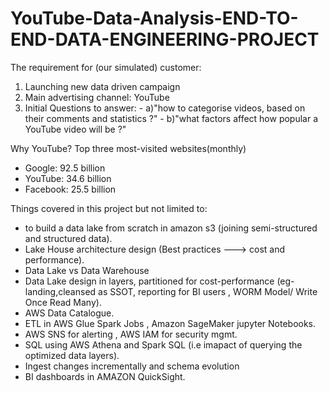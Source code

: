 # YouTube-Data-Analysis-END-TO-END-DATA-ENGINEERING-PROJECT


The requirement for (our simulated) customer:
1. Launching new data driven campaign
2. Main advertising channel: YouTube
3. Initial Questions to answer:
       - a)"how to categorise videos, based on their comments and statistics ?"
       - b)"what factors affect how popular a YouTube video will be ?"


 Why YouTube?
 Top three most-visited websites(monthly)
 - Google: 92.5 billion
 - YouTube: 34.6 billion
 - Facebook: 25.5 billion

 Things covered in this project but not limited to:
 - to build a data lake from scratch in amazon s3 (joining semi-structured and structured data).
 - Lake House architecture design (Best practices ---> cost and performance).
 - Data Lake vs Data Warehouse
 - Data Lake design in layers, partitioned for cost-performance (eg- landing,cleansed as SSOT, reporting for BI users , WORM Model/ Write Once Read Many).
 - AWS Data Catalogue.
 - ETL in AWS Glue Spark Jobs , Amazon SageMaker jupyter Notebooks.
 - AWS SNS for alerting , AWS IAM for security mgmt.
 - SQL using AWS Athena and Spark SQL (i.e imapact of querying the optimized data layers).
 - Ingest changes incrementally and schema evolution
 - BI dashboards in AMAZON QuickSight.
 
 
 
